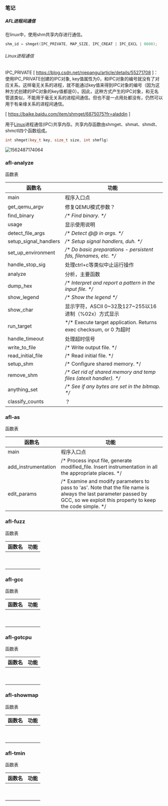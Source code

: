 ### 笔记

##### AFL进程间通信

在linux中，使用shm共享内存进行通信。

```c++
shm_id = shmget(IPC_PRIVATE, MAP_SIZE, IPC_CREAT | IPC_EXCL | 0600);
```



###### Linux进程通信

IPC_PRIVATE [ https://blog.csdn.net/niepangu/article/details/55271708 ]：
使用IPC_PRIVATE创建的IPC对象, key值属性为0，和IPC对象的编号就没有了对应关系。这样毫无关系的进程，就不能通过key值来得到IPC对象的编号（因为这种方式创建的IPC对象的key值都是0）。因此，这种方式产生的IPC对象，和无名管道类似，不能用于毫无关系的进程间通信。但也不是一点用处都没有，仍然可以用于有亲缘关系的进程间通信。



[ https://baike.baidu.com/item/shmget/6875075?fr=aladdin ]

用于[Linux](https://baike.baidu.com/item/Linux/27050)进程通信(IPC)共享内存。共享内存函数由shmget、shmat、shmdt、shmctl四个函数组成。

```c++
int shmget(key_t key, size_t size, int shmflg)
```

![1562487174064](C:\Users\username\OneDrive\文档\ResearchLog\assets\1562487174064.png)



### afl-analyze

函数表

| 函数名                | 功能                                                         |
| --------------------- | ------------------------------------------------------------ |
| main                  | 程序入口点                                                   |
| get_qemu_argv         | 修复QEMU模式参数？                                           |
| find_binary           | */\* Find binary. \*/*                                       |
| usage                 | 显示使用说明                                                 |
| detect_file_args      | */\* Detect @@ in args. \*/*                                 |
| setup_signal_handlers | */\* Setup signal handlers, duh. \*/*                        |
| set_up_environment    | */\* Do basic preparations - persistent fds, filenames, etc. \*/* |
| handle_stop_sig       | 处理ctrl+c等类似中止运行操作                                 |
| analyze               | 分析，主要函数                                               |
| dump_hex              | */\* Interpret and report a pattern in the input file. \*/*  |
| show_legend           | */\* Show the legend \*/*                                    |
| show_char             | 显示字符，ASCII 0~32及127~255以16进制（%02x）方式显示        |
| run_target            | */\* Execute target application. Returns exec checksum, or 0 为超时 |
| handle_timeout        | 处理超时信号                                                 |
| write_to_file         | /* Write output file. */                                     |
| read_initial_file     | /* Read initial file. */                                     |
| setup_shm             | /* Configure shared memory. */                               |
| remove_shm            | */\* Get rid of shared memory and temp files (atexit handler). \*/* |
| anything_set          | */\* See if any bytes are set in the bitmap. \*/*            |
| classify_counts       | ？                                                           |





### afl-as

函数表

| 函数名              | 功能                                                         |
| ------------------- | ------------------------------------------------------------ |
| main                | 程序入口点                                                   |
| add_instrumentation | /* Process input file, generate modified_file. Insert instrumentation in all  the appropriate places. */ |
| edit_params         | /* Examine and modify parameters to pass to 'as'. Note that the file name  is always the last parameter passed by GCC, so we exploit this property  to keep the code simple. */ |



### afl-fuzz

函数表

| 函数名 | 功能 |
| ------ | ---- |
|        |      |
|        |      |
|        |      |
|        |      |
|        |      |
|        |      |
|        |      |
|        |      |
|        |      |



### afl-gcc

函数表

| 函数名 | 功能 |
| ------ | ---- |
|        |      |
|        |      |
|        |      |
|        |      |
|        |      |
|        |      |
|        |      |
|        |      |
|        |      |



### afl-gotcpu

函数表

| 函数名 | 功能 |
| ------ | ---- |
|        |      |
|        |      |
|        |      |
|        |      |
|        |      |
|        |      |
|        |      |
|        |      |
|        |      |



### afl-showmap

函数表

| 函数名 | 功能 |
| ------ | ---- |
|        |      |
|        |      |
|        |      |
|        |      |
|        |      |
|        |      |
|        |      |
|        |      |
|        |      |



### afl-tmin

函数表

| 函数名 | 功能 |
| ------ | ---- |
|        |      |
|        |      |
|        |      |
|        |      |
|        |      |
|        |      |
|        |      |
|        |      |
|        |      |




